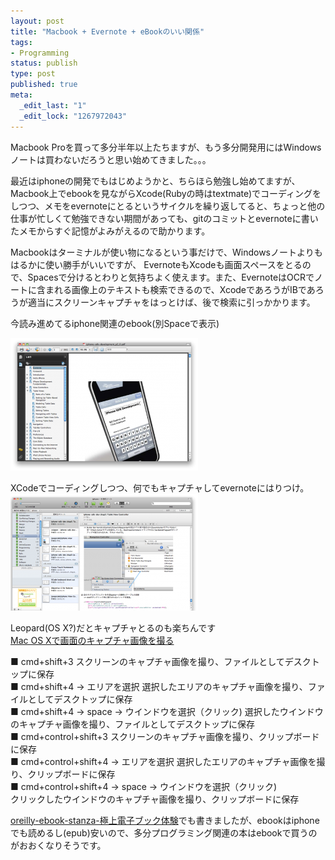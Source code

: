 ```yaml
--- 
layout: post
title: "Macbook + Evernote + eBookのいい関係"
tags: 
- Programming
status: publish
type: post
published: true
meta: 
  _edit_last: "1"
  _edit_lock: "1267972043"
---
```

Macbook Proを買って多分半年以上たちますが、もう多分開発用にはWindowsノートは買わないだろうと思い始めてきました。。。

最近はiphoneの開発でもはじめようかと、ちらほら勉強し始めてますが、Macbook上でebookを見ながらXcode(Rubyの時はtextmate)でコーディングをしつつ、メモをevernoteにとるというサイクルを繰り返してると、ちょっと他の仕事が忙しくて勉強できない期間があっても、gitのコミットとevernoteに書いたメモからすぐ記憶がよみがえるので助かります。

Macbookはターミナルが使い物になるという事だけで、Windowsノートよりもはるかに使い勝手がいいですが、
EvernoteもXcodeも画面スペースをとるので、Spacesで分けるとわりと気持ちよく使えます。また、EvernoteはOCRでノートに含まれる画像上のテキストも検索できるので、XcodeであろうがIBであろうが適当にスクリーンキャプチャをはっとけば、後で検索に引っかかります。

今読み進めてるiphone関連のebook(別Spaceで表示)  

<a href="/img/uploads/2010/03/ebook.png"><img class="alignnone size-medium wp-image-273" title="ebook" src="/img/uploads/2010/03/ebook-300x212.png" alt="ebook" width="300" height="212" /></a>  

XCodeでコーディングしつつ、何でもキャプチャしてevernoteにはりつけ。
<a href="/img/uploads/2010/03/evernote.png"><img class="alignnone size-medium wp-image-271" title="evernote" src="/img/uploads/2010/03/evernote-300x187.png" alt="evernote" width="300" height="187" /></a>

Leopard(OS X?)だとキャプチャとるのも楽ちんです  
<a href="http://blog.jp.wazap.com/2008/05/30/mac-os-x%E3%81%A7%E7%94%BB%E9%9D%A2%E3%81%AE%E3%82%AD%E3%83%A3%E3%83%97%E3%83%81%E3%83%A3%E7%94%BB%E5%83%8F%E3%82%92%E6%92%AE%E3%82%8B/">Mac OS Xで画面のキャプチャ画像を撮る </a>  

■ cmd+shift+3
スクリーンのキャプチャ画像を撮り、ファイルとしてデスクトップに保存  
■ cmd+shift+4 -&gt; エリアを選択
選択したエリアのキャプチャ画像を撮り、ファイルとしてデスクトップに保存  
■ cmd+shift+4 -&gt; space -&gt; ウインドウを選択（クリック)
選択したウインドウのキャプチャ画像を撮り、ファイルとしてデスクトップに保存  
■ cmd+control+shift+3
スクリーンのキャプチャ画像を撮り、クリップボードに保存  
■ cmd+control+shift+4 -&gt; エリアを選択
選択したエリアのキャプチャ画像を撮り、クリップボードに保存  
■ cmd+control+shift+4 -&gt; space -&gt; ウインドウを選択（クリック)  
クリックしたウインドウのキャプチャ画像を撮り、クリップボードに保存

<a href="http://blog.showqase.com/2009/12/23/oreilly-ebook-stanza-極上電子ブック体験/">oreilly-ebook-stanza-極上電子ブック体験</a>でも書きましたが、ebookはiphoneでも読めるし(epub)安いので、多分プログラミング関連の本はebookで買うのがおおくなりそうです。
